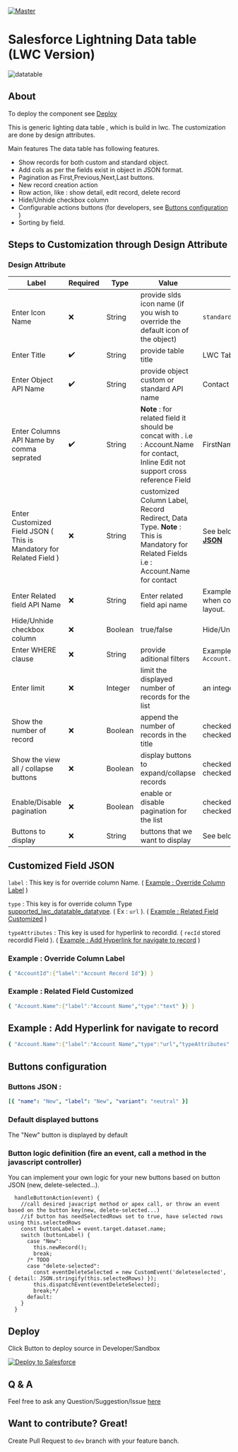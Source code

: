 [![Master](https://github.com/Sarveshgithub/sfdc-lwc-lightning-datatable/actions/workflows/master_push.yml/badge.svg?branch=master)](https://github.com/Sarveshgithub/sfdc-lwc-lightning-datatable/actions/workflows/master_push.yml)

# Salesforce Lightning Data table (LWC Version)

![datatable](https://user-images.githubusercontent.com/39730173/158892595-3e7c91a3-9259-4e13-914b-191504ca8a05.PNG)

## About

To deploy the component see [Deploy](#deploy)

This is generic lighting data table , which is build in lwc.
The customization are done by design attributes.

Main features
The data table has following features.

-   Show records for both custom and standard object.
-   Add cols as per the fields exist in object in JSON format.
-   Pagination as First,Previous,Next,Last buttons.
-   New record creation action
-   Row action, like : show detail, edit record, delete record
-   Hide/Unhide checkbox column
-   Configurable actions buttons (for developers, see [Buttons configuration](#buttons-configuration) )
-   Sorting by field.

## Steps to Customization through Design Attribute

### Design Attribute

| Label                                    | Required           | Type    | Value                                                                                                                                 | Example                                                            |
| ---------------------------------------- | ------------------ | ------- | ------------------------------------------------------------------------------------------------------------------------------------- | ------------------------------------------------------------------ |
| Enter Icon Name                          | :x:                | String  | provide slds icon name (if you wish to override the default icon of the object)                                                       | `standard:account`                                                 |
| Enter Title                              | :heavy_check_mark: | String  | provide table title                                                                                                                   | LWC Table                                                          |
| Enter Object API Name                    | :heavy_check_mark: | String  | provide object custom or standard API name                                                                                            | Contact                                                            |
| Enter Columns API Name by comma seprated | :heavy_check_mark: | String  | **Note** : for related field it should be concat with . i.e : Account.Name for contact, Inline Edit not support cross reference Field | FirstName,LastName,Email,Phone                                     |
| Enter Customized Field JSON ( This is Mandatory for Related Field )| :x: | String  | customized Column Label, Record Redirect, Data Type. **Note** : This is Mandatory for Related Fields i.e : Account.Name for contact| See below [**Customized Field JSON**](#customized-field-json)|
| Enter Related field API Name             | :x:                | String  | Enter related field api name                                                                                                          | Example AccountId for contact when component is on account layout. |
| Hide/Unhide checkbox column              | :x:                | Boolean | true/false                                                                                                                            | Hide/Unhide Checkbox                                               |
| Enter WHERE clause                       | :x:                | String  | provide aditional filters                                                                                                             | Example `LastName like '%s' AND Account.Name like '%t'`            |
| Enter limit                              | :x:                | Integer | limit the displayed number of records for the list                                                                                    | an integer                                                         |
| Show the number of record                | :x:                | Boolean | append the number of records in the title                                                                                             | checked(true) OR not checked(false)                                |
| Show the view all / collapse buttons     | :x:                | Boolean | display buttons to expand/collapse records                                                                                            | checked(true) OR not checked(false)                                |
| Enable/Disable pagination                | :x:                | Boolean | enable or disable pagination for the list                                                                                             | checked(true) OR not checked(false)                                |
| Buttons to display                       | :x:                | String  | buttons that we want to display                                                                                                       | See below [**Buttons configuration**](#buttons-configuration)      |

## Customized Field JSON
`label` : This key is for override column Name. ( [Example : Override Column Label](#example--override-column-label) )

`type`  : This key is for override column Type [supported_lwc_datatable_datatype](https://developer.salesforce.com/docs/component-library/bundle/lightning-datatable/documentation). ( Ex : `url` ). ( [Example : Related Field Customized](#example--related-field-customized) )

`typeAttributes` : This key is used for hyperlink to recordId. ( `recId` stored recordId Field ). ( [Example : Add Hyperlink for navigate to record](#example--add-hyperlink-for-navigate-to-record) )

### Example : Override Column Label
```yml
{ "AccountId":{"label":"Account Record Id"}} }
```
### Example : Related Field Customized
```yml
{ "Account.Name":{"label":"Account Name","type":"text" }} }
```

## Example : Add Hyperlink for navigate to record
```yml
{ "Account.Name":{"label":"Account Name","type":"url","typeAttributes":{"label":{"fieldName":"Account.Name","recId":"AccountId"}} }
```

## Buttons configuration

### Buttons JSON :

```yml
[{ "name": "New", "label": "New", "variant": "neutral" }]
```

### Default displayed buttons

The "New" button is displayed by default

### Button logic definition (fire an event, call a method in the javascript controller)

You can implement your own logic for your new buttons based on button JSON (new, delete-selected...).

```JS
  handleButtonAction(event) {
    //call desired javacript method or apex call, or throw an event based on the button key(new, delete-selected...)
    //if button has needSelectedRows set to true, have selected rows using this.selectedRows
    const buttonLabel = event.target.dataset.name;
    switch (buttonLabel) {
      case "New":
        this.newRecord();
        break;
      /* TODO
      case "delete-selected":
        const eventDeleteSelected = new CustomEvent('deleteselected', { detail: JSON.stringify(this.selectedRows) });
        this.dispatchEvent(eventDeleteSelected);
        break;*/
      default:
    }
  }
```

## Deploy

Click Button to deploy source in Developer/Sandbox

<a href="https://githubsfdeploy.herokuapp.com/app/githubdeploy/Sarveshgithub/sfdc-lwc-lightning-datatable">
  <img alt="Deploy to Salesforce"
       src="https://raw.githubusercontent.com/afawcett/githubsfdeploy/master/deploy.png">
</a>

## Q & A

Feel free to ask any Question/Suggestion/Issue [here](https://github.com/Sarveshgithub/sfdc-lwc-lightning-datatable/discussions/categories/q-a)

## Want to contribute? Great!
Create Pull Request to `dev` branch with your feature banch.
